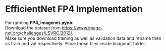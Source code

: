 # EfficientNet FP4 Implementation  

For running **FP4_imagenet.pynb**:  
Download the dataset from https://www.image-net.org/challenges/LSVRC/2012/.  
Make sure you download training as well as validation data and rename then as train and val respectively.
Place those files inside Imagenet folder.  
